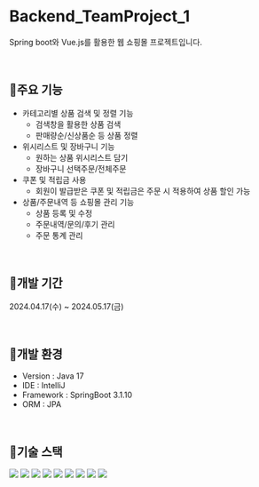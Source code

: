 # Backend_TeamProject_1
Spring boot와 Vue.js를 활용한 웹 쇼핑몰 프로젝트입니다.

<br>

## 📌주요 기능
- 카테고리별 상품 검색 및 정렬 기능
  - 검색창을 활용한 상품 검색
  - 판매량순/신상품순 등 상품 정렬
- 위시리스트 및 장바구니 기능
  - 원하는 상품 위시리스트 담기
  - 장바구니 선택주문/전체주문
- 쿠폰 및 적립금 사용
  - 회원이 발급받은 쿠폰 및 적립금은 주문 시 적용하여 상품 할인 가능
- 상품/주문내역 등 쇼핑몰 관리 기능
  - 상품 등록 및 수정
  - 주문내역/문의/후기 관리
  - 주문 통계 관리

<br>

## 📌개발 기간
2024.04.17(수) ~ 2024.05.17(금)

<br>

## 📌개발 환경
- Version : Java 17
- IDE : IntelliJ
- Framework : SpringBoot 3.1.10
- ORM : JPA

<br>

## 📌기술 스택
<img src="https://img.shields.io/badge/html5-E34F26?style=for-the-badge&logo=html5&logoColor=white"/> <img src="https://img.shields.io/badge/css-1572B6?style=for-the-badge&logo=css3&logoColor=white"/> <img src="https://img.shields.io/badge/javascript-F7DF1E?style=for-the-badge&logo=javascript&logoColor=black"/> <img src="https://img.shields.io/badge/vue.js-4FC08D?style=for-the-badge&logo=vue.js&logoColor=white"/> <img src="https://img.shields.io/badge/springboot-6DB33F?style=for-the-badge&logo=springboot&logoColor=white"/> 
<img src="https://img.shields.io/badge/github-181717?style=for-the-badge&logo=github&logoColor=white"/> <img src="https://img.shields.io/badge/git-F05032?style=for-the-badge&logo=git&logoColor=white"/> <img src="https://img.shields.io/badge/oracle-F80000?style=for-the-badge&logo=oracle&logoColor=white"> <img src="https://img.shields.io/badge/bootstrap-7952B3?style=for-the-badge&logo=bootstrap&logoColor=white">
